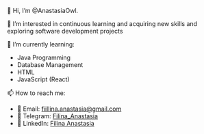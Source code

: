  👋 Hi, I’m @AnastasiaOwl.
 
 👀 I’m interested in continuous learning and acquiring new skills and exploring  software development projects
 
 🌱 I’m currently learning:
   - Java Programming
   - Database Management
   - HTML
   - JavaScript (React)

 📫 How to reach me:
  - 📧 Email: [fiillina.anastasia@gmail.com](mailto:fiillina.anastasia@gmail.com)
  - 📱 Telegram: [Filina_Anastasia](https://t.me/fillina_anastasia)
  - 🔗 LinkedIn: [Filina Anastasia](https://www.linkedin.com/in/anastasia-filina/)


